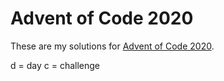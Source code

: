 # Advent of Code 2020

These are my solutions for [Advent of Code 2020](https://adventofcode.com/2020).

d = day
c = challenge
